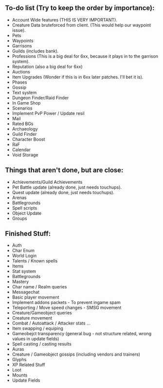 ## To-do list (Try to keep the order by importance):

* Account Wide features (THIS IS VERY IMPORTANT). 
* Creature Data bruteforced from client. (This would help our waypoint issue).
* Pets
* Waypoints
* Garrisons
* Guilds (includes bank).
* Professions (This is a big deal for 6xx, because it plays in to the garrison system).
* Reputation (also a big deal for 6xx)
* Auctions
* Item Upgrades (Wonder if this is in 6xx later patches. I'll bet it is).
* Phases
* Gossip
* Text system
* Dungeon Finder/Raid Finder
* In Game Shop
* Scenarios
* Implement PvP Power / Update resil
* Mail
* Rated BGs
* Archaeology
* Guild Finder
* Character Boost
* RaF
* Calendar
* Void Storage

## Things that aren't done, but are close:
* Achievements/Guild Achievements
* Pet Battle update (already done, just needs touchups). 
* Quest update (already done, just needs touchups). 
* Arenas
* Battlegrounds
* Spell scripts
* Object Update
* Groups 

## Finished Stuff:
* Auth
* Char Enum
* World Login
* Talents / Known spells
* Items
* Stat system
* Battlegrounds
* Mastery
* Char name / Realm queries
* Messagechat
* Basic player movement
* Implement addons packets - To prevent ingame spam
* Teleporting / Move speed changes - SMSG movement
* Creature/Gameobject queries
* Creature movement
* Combat / Autoattack / Attacker stats ...
* Item swapping / equiping
* Gameobejct transparency (general bug - not structure related, wrong values in update fields)
* Spell casting / casting results
* Auras
* Creature / Gameobject gossips (including vendors and trainers)
* Glyphs
* XP Related Stuff
* Loot
* Mounts
* Update Fields
